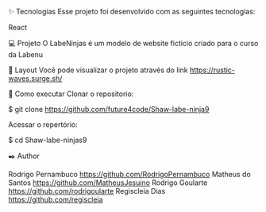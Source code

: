 ✨ Tecnologias
Esse projeto foi desenvolvido com as seguintes tecnologias:

React

💻 Projeto
O LabeNinjas é um modelo de website ficticio criado para o curso da Labenu

🔖 Layout
Você pode visualizar o projeto através do link https://rustic-waves.surge.sh/

🚀 Como executar
Clonar o repositorio:

$ git clone https://github.com/future4code/Shaw-labe-ninja9

Acessar o repertório:

$ cd Shaw-labe-ninjas9

✒️ Author

Rodrigo Pernambuco https://github.com/RodrigoPernambuco
Matheus do Santos https://github.com/MatheusJesuino
Rodrigo Goularte https://github.com/rodrigoularte
Regiscleia Dias https://github.com/regiscleia
